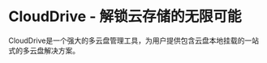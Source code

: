 CloudDrive - 解锁云存储的无限可能
=======================

CloudDrive是一个强大的多云盘管理工具，为用户提供包含云盘本地挂载的一站式的多云盘解决方案。
